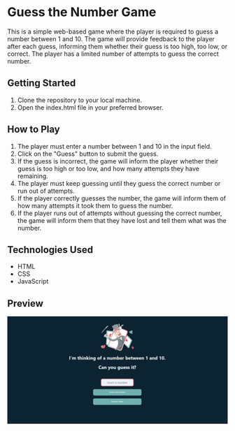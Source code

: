 # Guess the Number Game

This is a simple web-based game where the player is required to guess a number between 1 and 10. The game will provide feedback to the player after each guess, informing them whether their guess is too high, too low, or correct. The player has a limited number of attempts to guess the correct number.

## Getting Started

1. Clone the repository to your local machine.
2. Open the index.html file in your preferred browser.

## How to Play

1. The player must enter a number between 1 and 10 in the input field.
2. Click on the "Guess" button to submit the guess.
3. If the guess is incorrect, the game will inform the player whether their guess is too high or too low, and how many attempts they have remaining.
4. The player must keep guessing until they guess the correct number or run out of attempts.
5. If the player correctly guesses the number, the game will inform them of how many attempts it took them to guess the number.
6. If the player runs out of attempts without guessing the correct number, the game will inform them that they have lost and tell them what was the number.

## Technologies Used

- HTML
- CSS
- JavaScript

## Preview

![Preview of the game](./assets/Guess_The_Number.JPG)
